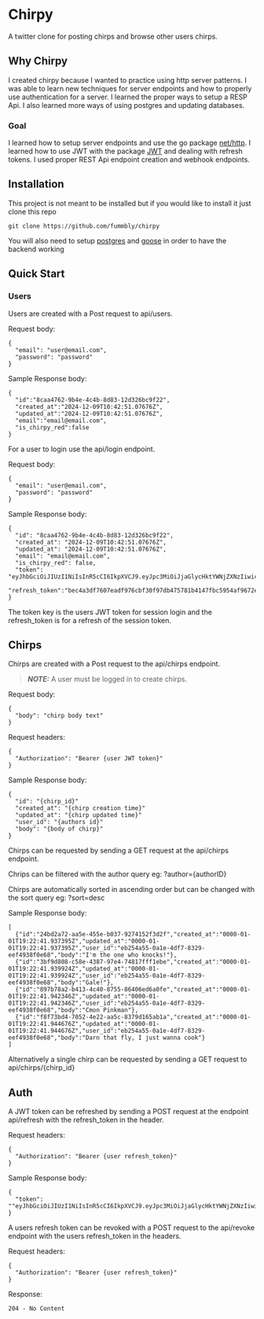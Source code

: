 # Chirpy

A twitter clone for posting chirps and browse other users chirps.

## Why Chirpy

I created chirpy because I wanted to practice using http server patterns. I was able to learn new techniques for server endpoints and how to properly use authentication for a server. I learned the proper ways to setup a RESP Api. I also learned more ways of using postgres and updating databases.

### Goal

I learned how to setup server endpoints and use the go package [net/http](https://pkg.go.dev/net/http). I learned how to use JWT with the package [JWT](https://pkg.go.dev/github.com/golang-jwt/jwt/v5) and dealing with refresh tokens. I used proper REST Api endpoint creation and webhook endpoints. 

## Installation

This project is not meant to be installed but if you would like to install it just clone this repo
```
git clone https://github.com/fummbly/chirpy
```
You will also need to setup [postgres](https://www.postgresql.org/) and [goose](https://github.com/pressly/goose) in order to have the backend working

## Quick Start


### Users

Users are created with a Post request to api/users.

Request body:
```
{
  "email": "user@email.com",
  "password": "password"
}
```

Sample Response body:
```
{
  "id":"8caa4762-9b4e-4c4b-8d83-12d326bc9f22",
  "created_at":"2024-12-09T10:42:51.07676Z",
  "updated_at":"2024-12-09T10:42:51.07676Z",
  "email":"email@email.com",
  "is_chirpy_red":false
}
```

For a user to login use the api/login endpoint.

Request body:
```
{
  "email": "user@email.com",
  "password": "password"
}
```

Sample Response body:
```
{
  "id": "8caa4762-9b4e-4c4b-8d83-12d326bc9f22",
  "created_at": "2024-12-09T10:42:51.07676Z",
  "updated_at": "2024-12-09T10:42:51.07676Z",
  "email": "email@email.com",
  "is_chirpy_red": false,
  "token": "eyJhbGciOiJIUzI1NiIsInR5cCI6IkpXVCJ9.eyJpc3MiOiJjaGlycHktYWNjZXNzIiwic3ViIjoiOGNhYTQ3NjItOWI0ZS00YzRiLThkODMtMTJkMzI2YmM5ZjIyIiwiZXhwIjoxNzMzNzYyOTE1LCJpYXQiOjE3MzM3NTkzMTV9.uVjGwug63d_BVmTatdL91bsfNmap1Q6s7FxxfiYgLMY",
  "refresh_token":"bec4a3df7607eadf976cbf30f97db475781b4147fbc5954af9672e72f62e7c72"
}
```
The token key is the users JWT token for session login and the refresh_token is for a refresh of the session token.

## Chirps

Chirps are created with a Post request to the api/chirps endpoint.


> **_NOTE:_** A user must be logged in to create chirps.


Request body:
```
{
  "body": "chirp body text"
}
```

Request headers: 
```
{
  "Authorization": "Bearer {user JWT token}"
}
```

Sample Response body:
```
{
  "id": "{chirp_id}"
  "created_at": "{chirp creation time}"
  "updated_at": "{chirp updated time}"
  "user_id": "{authors id}"
  "body": "{body of chirp}"
}
```

Chirps can be requested by sending a GET request at the api/chirps endpoint.

Chrips can be filtered with the author query eg: ?author={authorID}

Chirps are automatically sorted in ascending order but can be changed with the sort query eg: ?sort=desc

Sample Response body:
```
[
  {"id":"24bd2a72-aa5e-455e-b037-9274152f3d2f","created_at":"0000-01-01T19:22:41.937395Z","updated_at":"0000-01-01T19:22:41.937395Z","user_id":"eb254a55-0a1e-4df7-8329-eef4938f0e68","body":"I'm the one who knocks!"},
  {"id":"3bf9d808-c58e-4387-97e4-74817fff1ebe","created_at":"0000-01-01T19:22:41.939924Z","updated_at":"0000-01-01T19:22:41.939924Z","user_id":"eb254a55-0a1e-4df7-8329-eef4938f0e68","body":"Gale!"},
  {"id":"897b78a2-b413-4c40-8755-86406ed6a0fe","created_at":"0000-01-01T19:22:41.942346Z","updated_at":"0000-01-01T19:22:41.942346Z","user_id":"eb254a55-0a1e-4df7-8329-eef4938f0e68","body":"Cmon Pinkman"},
  {"id":"f8f73bd4-7052-4e22-aa5c-8379d165ab1a","created_at":"0000-01-01T19:22:41.944676Z","updated_at":"0000-01-01T19:22:41.944676Z","user_id":"eb254a55-0a1e-4df7-8329-eef4938f0e68","body":"Darn that fly, I just wanna cook"}
]
```

Alternatively a single chirp can be requested by sending a GET request to api/chirps/{chirp_id}


## Auth 

A JWT token can be refreshed by sending a POST request at the endpoint api/refresh with the refresh_token in the header.

Request headers:
```
{
  "Authorization": "Bearer {user refresh_token}"
}
```

Sample Response body:
```
{
  "token": ""eyJhbGciOiJIUzI1NiIsInR5cCI6IkpXVCJ9.eyJpc3MiOiJjaGlycHktYWNjZXNzIiwic3ViIjoiOGNhYTQ3NjItOWI0ZS00YzRiLThkODMtMTJkMzI2YmM5ZjIyIiwiZXhwIjoxNzMzNzYyOTE1LCJpYXQiOjE3MzM3NTkzMTV9.uVjGwug63d_BVmTatdL91bsfNmap1Q6s7FxxfiYgLMY"
}
```

A users refresh token can be revoked with a POST request to the api/revoke endpoint with the users refresh_token in the headers.

Request headers:
```
{
  "Authorization": "Bearer {user refresh_token}"
}
```

Response:
```
204 - No Content
```
